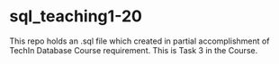 # sql_teaching1-20
This repo holds an .sql file which created in partial accomplishment of TechIn Database Course requirement. This is Task 3 in the Course.
